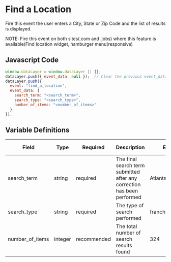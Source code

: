 # Find a Location

Fire this event the user enters a City, State or Zip Code and the list of results is displayed. 

NOTE: Fire this event on both sites(.com and .jobs) where this feature is available(Find location widget, hamburger menu(responsive)


## Javascript Code
```js
window.dataLayer = window.dataLayer || [];
dataLayer.push({ event_data: null });  // Clear the previous event_data object.
dataLayer.push({
  event: "find_a_location",
  event_data: {
    search_term: "<search_term>",
    search_type: "<search_type>",
    number_of_items: "<number_of_items>"
  }
});
```

## Variable Definitions
|Field|Type|Required|Description|Example|Pattern|Min Length|Max Length|Minimum|Maximum|Multiple Of|
| --- | --- | --- | --- | --- | --- | --- | --- | --- | --- | --- |
|search_term|string|required|The final search term submitted after any correction has been performed|Atlanta|
|search_type|string|required|The type of search performed|franchise,job,global|
|number_of_items|integer|recommended|The total number of search results found|324|












